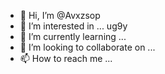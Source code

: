 - 👋 Hi, I’m @Avxzsop
- 👀 I’m interested in ... ug9y
- 🌱 I’m currently learning ...
- 💞️ I’m looking to collaborate on ...
- 📫 How to reach me ...

<!---
Avxzsop/Avxzsop is a ✨ special ✨ repository because its `README.md` (this file) appears on your GitHub profile.
You can click the Preview link to take a look at your changes.
--->
